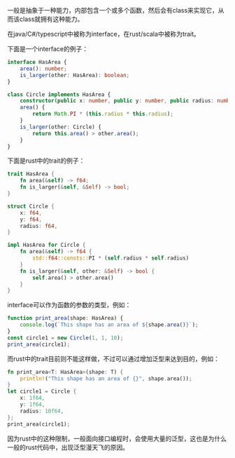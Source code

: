 一般是抽象于一种能力，内部包含一个或多个函数，然后会有class来实现它，从而该class就拥有这种能力。

在java/C#/typescript中被称为interface，在rust/scala中被称为trait。

下面是一个interface的例子：

```ts
interface HasArea {
    area(): number;
    is_larger(other: HasArea): boolean;
}

class Circle implements HasArea {
    constructor(public x: number, public y: number, public radius: number) { }
    area() {
        return Math.PI * (this.radius * this.radius);
    }
    is_larger(other: Circle) {
        return this.area() > other.area();
    }
}
```

下面是rust中的trait的例子：

```rust
trait HasArea {
    fn area(&self) -> f64;
    fn is_larger(&self, &Self) -> bool;
}

struct Circle {
    x: f64,
    y: f64,
    radius: f64,
}

impl HasArea for Circle {
    fn area(&self) -> f64 {
        std::f64::consts::PI * (self.radius * self.radius)
    }
    fn is_larger(&self, other: &Self) -> bool {
        self.area() > other.area()
    }
}
```

interface可以作为函数的参数的类型，例如：

```ts
function print_area(shape: HasArea) {
    console.log(`This shape has an area of ${shape.area()}`);
}
const circle1 = new Circle(1, 1, 10);
print_area(circle1);
```

而rust中的trait目前则不能这样做，不过可以通过增加泛型来达到目的，例如：

```rust
fn print_area<T: HasArea>(shape: T) {
    println!("This shape has an area of {}", shape.area());
}
let circle1 = Circle {
    x: 1f64,
    y: 1f64,
    radius: 10f64,
};
print_area(circle1);
```

因为rust中的这种限制，一般面向接口编程时，会使用大量的泛型，这也是为什么一般的rust代码中，出现泛型漫天飞的原因。
